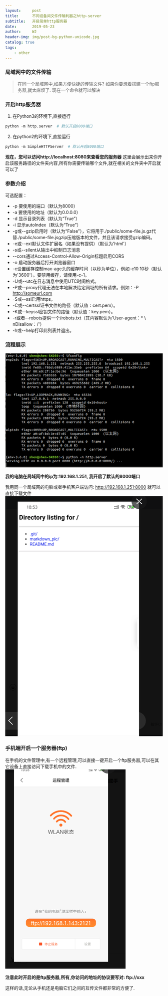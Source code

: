 ```yaml
---
layout:     post
title:      不同设备间文件传输利器之http-server
subtitle:   开启简单http服务器
date:       2019-05-23
author:     WJ
header-img: img/post-bg-python-unicode.jpg
catalog: true
tags:
    - other
---
```

### 局域网中的文件传输
>在同一个局域网中,如果方便快捷的传输文件?
如果你要想着搭建一个ftp服务器,就太麻烦了. 现在一个命令就可以解决

### 开启http服务器
1. 在Python3的环境下,直接运行
```py
python -m http.server  # 默认开启8000端口
```
2. 在python2的环境下,直接运行
```py
python -m SimpleHTTPServer  # 默认开启8000端口
```

**现在，您可以访问http://localhost:8080来查看您的服务器**
这里会展示出来你开启该服务路径的文件夹内容,所有你需要传输哪个文件,就在相关的文件夹中开启就可以了

### 参数介绍
可选配置：
- -p 要使用的端口（默认为8000）
- -a 要使用的地址（默认为0.0.0.0）
- -d 显示目录列表（默认为“True”）
- -i 显示autoIndex（默认为“True”）
- -g或--gzip启用时（默认为“False”），它将用于./public/some-file.js.gz代替./public/some-file.jsgzip压缩版本的文件，并且该请求接受gzip编码。
- -e或--ext默认文件扩展名（如果没有提供）（默认为'html'）
- -s或--silent从输出中抑制日志消息
- --cors通过Access-Control-Allow-Origin标题启用CORS
- -o 启动服务器后打开浏览器窗口
- -c设置缓存控制max-age头的缓存时间（以秒为单位），例如-c10 10秒（默认为'3600'）。要禁用缓存，请使用-c-1。
- -U或--utc在日志消息中使用UTC时间格式。
- -P或--proxy代理无法在本地解决给定网址的所有请求。例如：-P http://someurl.com
- -S或--ssl启用https。
- -C或--certssl证书文件的路径（默认值：cert.pem）。
- -K或--keyssl密钥文件的路径（默认值：key.pem）。
- -r或者--robots提供一个/robots.txt（其内容默认为'User-agent：* \ nDisallow：/'）
- -h或--help打印此列表并退出。


### 流程展示
![](https://raw.githubusercontent.com/shen-wanjiang/save_picture/master/markdown_pic/http-server.png)

**我的电脑在局域网中的ip为:192.168.1.251, 我开启了默认的8000端口**

我用同一个局域网的电脑或者手机客户端访问: http://192.168.1.251:8000
就可以直接下载文件
![](https://raw.githubusercontent.com/shen-wanjiang/save_picture/master/markdown_pic/http-server-phone.png)


### 手机端开启一个服务器(ftp)
在手机的文件管理中,有一个远程管理,可以直接一键开启一个ftp服务器,可以在其它设备上直接访问下载手机中的文件. 
![](https://raw.githubusercontent.com/shen-wanjiang/save_picture/master/markdown_pic/http-server-ftp.png)

**注意此时开启的是ftp服务器,所有,你访问的地址的协议要写对: ftp://xxx**

这样的话,无论从手机还是电脑它们之间的互传文件都非常的方便了.